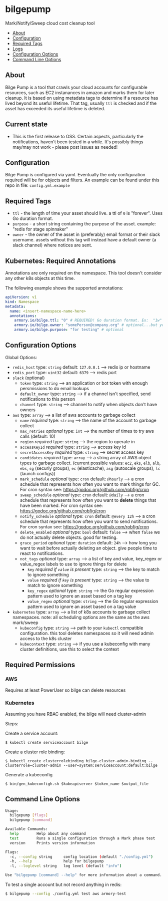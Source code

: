 # bilgepump
Mark/Notify/Sweep cloud cost cleanup tool

<!-- MarkdownTOC -->

- [About](#about)
- [Configuration](#configuration)
- [Required Tags](#required-tags)
- [Logs](#logs)
- [Configuration Options](#configuration-options)
- [Command Line Options](#command-line-options)

<!-- /MarkdownTOC -->


## About

Bilge Pump is a tool that crawls your cloud accounts for configurable resources, such as EC2 instanances in amazon and  marks them for later cleanup.  It is based on using metadata tags to determine if a resource has lived beyond its useful lifetime. That tag, usually `ttl` is checked and if the asset has exceeded its useful lifetime is deleted.  


## Current state
*  This is the first release to OSS.  Certain aspects, particularly the notifications, haven't been tested in a while.  It's possibly things may/may not work - please post issues as needed! 

## Configuration

Bilge Pump is configured via yaml.  Eventually the only configuration required will be for objects and filters.  An example can be found under this repo in file: `config.yml.example`

## Required Tags

* `ttl` - the length of time your asset should live.  a ttl of `0` is "forever".  Uses Go duration format.
* `purpose` - a short string containing the purpose of the asset. example: "redis for stage spinnaker"
* `owner` - the owner of the asset in (preferably) email format or their slack username.  assets without this tag will instead have a default owner (a slack channel) where notices are sent.

## Kubernetes:  Required Annotations

Annotations are only required on the namespace.  This tool doesn't consider any other k8s objects at this time.

The following example shows the supported annotations:
```yaml
apiVersion: v1
kind: Namespace
metadata:
  name: <insert-namespace-name-here>
  annotations:
    armory.io/bilge.ttl: "0" # REQUIRED! Go duration format. Ex:  "1w" == 1 week
    armory.io/bilge.owner: "somePerson@company.org" # optional...but you should be setting it.
    armory.io/bilge.purpose: "for testing" # optional
```


## Configuration Options

Global Options:
* `redis_host` type: `string` default: `127.0.0.1` --> redis ip or hostname
* `redis_port` type: `uint32` default: `6379`      --> redis port
* `slack` (optional)
  * `token` type: `string` --> an application or bot token with enough persmissions to do email lookups
  * `default_owner` type: `string` --> if a channel isn't specified, send notifications to this person
  * `channel` type: `string` --> channel to notify when objects don't have owners
* `aws` type: `array` --> a list of aws accounts to garbage collect
  * `name` _required_ type: `string` --> the name of the account to garbage collect 
  * `max_retries` _optional_ type: `int` --> the number of times to try aws calls (default: 10)
  * `region` _required_ type: `string` --> the region to operate in
  * `accessKeyId` _required_ type: `string` --> access key id
  * `secretAccessKey` _required_ type: `string` --> secret access key
  * `candidates` _required_ type: `array` --> a string array of AWS object types to garbage collect. (current possible values: `ec2`, `eks`, `elb`, `alb`, `ebs`, `sg` (securiy groups), `ec` (elasticache), `asg` (autoscale groups), `lc` (launch configs))
  * `mark_schedule` _optional_ type: `cron` default: `@hourly` --> a cron schedule that represents how often you want to mark things for GC. For cron syntax see: https://godoc.org/github.com/robfig/cron
  * `sweep_schedule` _optional_ type: `cron` default: `@daily` --> a cron schedule that represents how often you want to **delete** things that have been marked. For cron syntax see: https://godoc.org/github.com/robfig/cron
  * `notify_schedule` _optional_ type: `cron` default: `@every 12h` --> a cron schedule that represents how often you want to send notifications. For cron syntax see: https://godoc.org/github.com/robfig/cron
  * `delete_enabled` _optional_ type: `bool` default: `false` --> when `false` we do not actually delete objects.  good for testing.
  * `grace_period` _optional_ type: `duration` default: `24h` --> how long you want to wait before actually deleting an object.  give people time to react to notifications.
  * `not_tags` _optional_ type: `array` --> a list of key and value, key_regex or value_regex labels to use to ignore things for delete
    * `key` _required if `value` is present_ type: `string` --> the key to match to ignore something
    * `value` _required if `key` is present_ type: `string` --> the value to match to ignore something
    * `key_regex` _optional_ type: `string` --> the Go regular expression pattern used to ignore an asset based on a tag key
    * `value_regex` _optional_ type: `string` --> the Go regular expression pattern used to ignore an asset based on a tag value
* `kubernetes` type: `array` --> a list of k8s accounts to garbage collect namespaces.  note:  all scheduling options are the same as the aws mark/sweep
  * `kubeconfig` type: `string` --> path to your `kubectl` compatible configuration.  this tool deletes namespaces so it will need admin access to the k8s cluster
  * `kubecontext` type: `string` --> if you use a kubeconfig with many cluster definitions, use this to select the context 

## Required Permissions

### AWS
Requires at least PowerUser so bilge can delete resources

### Kubernetes
Assuming you have RBAC enabled, the bilge will need cluster-admin

Steps:

Create a service account:
```
$ kubectl create serviceaccount bilge
```
Create a cluster role binding:
```
$ kubectl create clusterrolebinding bilge-cluster-admin-binding --clusterrole=cluster-admin --user=system:serviceaccount:default:bilge
```
Generate a kubeconfig
```
$ bin/gen_kubeconfigh.sh $kubeapiserver $token_name $output_file
```


  
## Command Line Options

```bash
Usage:
  bilgepump [flags]
  bilgepump [command]

Available Commands:
  help        Help about any command
  test        Runs a single configuration through a Mark phase test
  version     Prints version information

Flags:
  -c, --config string     config location (default "./config.yml")
  -h, --help              help for bilgepump
  -l, --loglevel string   log level (default "info")

Use "bilgepump [command] --help" for more information about a command.

```

To test a single account but not record anything in redis:

```bash
$ bilgepump --config ./config.yml test aws armory-test
```
